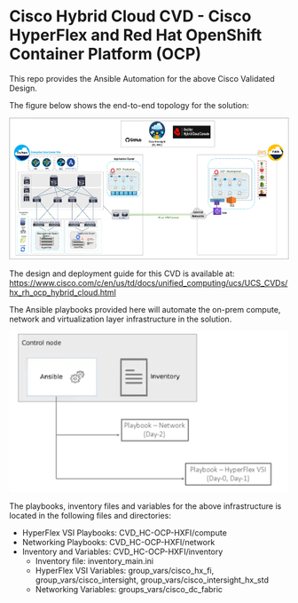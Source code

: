 # Cisco Hybrid Cloud CVD - Cisco HyperFlex and Red Hat OpenShift Container Platform (OCP)

This repo provides the Ansible Automation for the above Cisco Validated Design. 

The figure below shows the end-to-end topology for the solution:

![alt text](files/solution_topology.webp)

The design and deployment guide for this CVD is available at: https://www.cisco.com/c/en/us/td/docs/unified_computing/ucs/UCS_CVDs/hx_rh_ocp_hybrid_cloud.html

The Ansible playbooks provided here will automate the on-prem compute, network and virtualization layer infrastructure in the solution. 

![alt text](files/Automation_topology.png)

The playbooks, inventory files and variables for the above infrastructure is located in the following files and directories:

* HyperFlex VSI Playbooks:  CVD_HC-OCP-HXFI/compute
* Networking Playbooks: CVD_HC-OCP-HXFI/network
* Inventory and Variables: CVD_HC-OCP-HXFI/inventory
  - Inventory file: inventory_main.ini
  - HyperFlex VSI Variables: group_vars/cisco_hx_fi, group_vars/cisco_intersight, group_vars/cisco_intersight_hx_std
  - Networking Variables: groups_vars/cisco_dc_fabric
